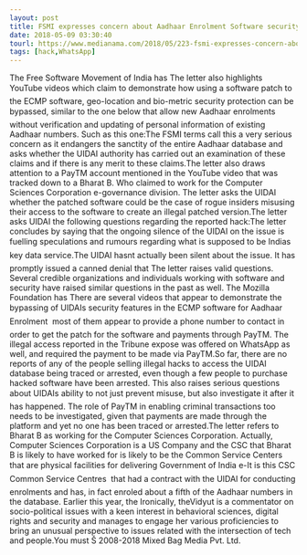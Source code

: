 ```yaml
---
layout: post
title: FSMI expresses concern about Aadhaar Enrolment Software security
date: 2018-05-09 03:30:40
tourl: https://www.medianama.com/2018/05/223-fsmi-expresses-concern-about-aadhaar-enrolment-software-security/
tags: [hack,WhatsApp]
---
```

The Free Software Movement of India has The letter also highlights YouTube videos which claim to demonstrate how using a software patch to the ECMP software, geo-location and bio-metric security protection can be bypassed, similar to the one below that allow new Aadhaar enrolments without verification and updating of personal information of existing Aadhaar numbers. Such as this one:The FSMI terms call this a very serious concern as it endangers the sanctity of the entire Aadhaar database and asks whether the UIDAI authority has carried out an examination of these claims and if there is any merit to these claims.The letter also draws attention to a PayTM account mentioned in the YouTube video that was tracked down to a Bharat B. Who claimed to work for the Computer Sciences Corporation e-governance division. The letter asks the UIDAI whether the patched software could be the case of rogue insiders misusing their access to the software to create an illegal patched version.The letter asks UIDAI the following questions regarding the reported hack:The letter concludes by saying that the ongoing silence of the UIDAI on the issue is fuelling speculations and rumours regarding what is supposed to be Indias key data service.The UIDAI hasnt actually been silent about the issue. It has promptly issued a canned denial that The letter raises valid questions. Several credible organizations and individuals working with software and security have raised similar questions in the past as well. The Mozilla Foundation has There are several videos that appear to demonstrate the bypassing of UIDAIs security features in the ECMP software for Aadhaar Enrolment  most of them appear to provide a phone number to contact in order to get the patch for the software and payments through PayTM. The illegal access reported in the Tribune expose was offered on WhatsApp as well, and required the payment to be made via PayTM.So far, there are no reports of any of the people selling illegal hacks to access the UIDAI database being traced or arrested, even though a few people to purchase hacked software have been arrested. This also raises serious questions about UIDAIs ability to not just prevent misuse, but also investigate it after it has happened. The role of PayTM in enabling criminal transactions too needs to be investigated, given that payments are made through the platform and yet no one has been traced or arrested.The letter refers to Bharat B as working for the Computer Sciences Corporation. Actually, Computer Sciences Corporation is a US Company and the CSC that Bharat B is likely to have worked for is likely to be the Common Service Centers that are physical facilities for delivering Government of India e-It is this CSC  Common Service Centres  that had a contract with the UIDAI for conducting enrolments and has, in fact enroled about a fifth of the Aadhaar numbers in the database. Earlier this year, the Ironically, theVidyut is a commentator on socio-political issues with a keen interest in behavioral sciences, digital rights and security and manages to engage her various proficiencies to bring an unusual perspective to issues related with the intersection of tech and people.You must Š 2008-2018 Mixed Bag Media Pvt. Ltd.